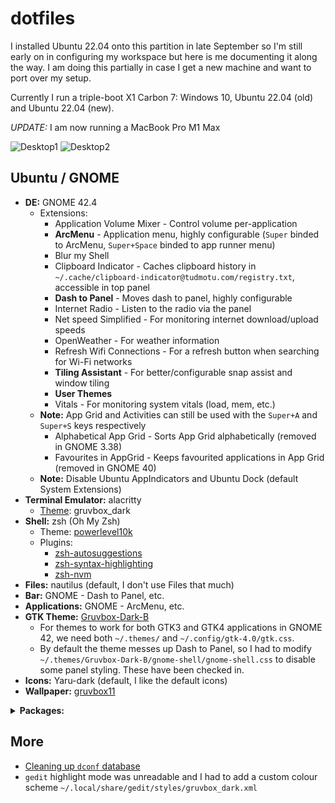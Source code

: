 # dotfiles

I installed Ubuntu 22.04 onto this partition in late September so I'm still early on in configuring my workspace but here is me documenting it along the way. I am doing this partially in case I get a new machine and want to port over my setup.

Currently I run a triple-boot X1 Carbon 7: Windows 10, Ubuntu 22.04 (old) and Ubuntu 22.04 (new).

*UPDATE:* I am now running a MacBook Pro M1 Max

![Desktop1](Desktop1.png)
![Desktop2](Desktop2.png)

## Ubuntu / GNOME

- **DE:** GNOME 42.4
  - Extensions:
    - Application Volume Mixer - Control volume per-application
    - **ArcMenu** - Application menu, highly configurable (`Super` binded to ArcMenu, `Super+Space` binded to app runner menu)
    - Blur my Shell
    - Clipboard Indicator - Caches clipboard history in `~/.cache/clipboard-indicator@tudmotu.com/registry.txt`, accessible in top panel
    - **Dash to Panel** - Moves dash to panel, highly configurable
    - Internet Radio - Listen to the radio via the panel
    - Net speed Simplified - For monitoring internet download/upload speeds
    - OpenWeather - For weather information
    - Refresh Wifi Connections - For a refresh button when searching for Wi-Fi networks
    - **Tiling Assistant** - For better/configurable snap assist and window tiling
    - **User Themes**
    - Vitals - For monitoring system vitals (load, mem, etc.)
  - **Note:** App Grid and Activities can still be used with the `Super+A` and `Super+S` keys respectively
    - Alphabetical App Grid - Sorts App Grid alphabetically (removed in GNOME 3.38)
    - Favourites in AppGrid - Keeps favourited applications in App Grid (removed in GNOME 40)
  - **Note:** Disable Ubuntu AppIndicators and Ubuntu Dock (default System Extensions)
- **Terminal Emulator:** alacritty
  - [Theme](https://github.com/eendroroy/alacritty-theme): gruvbox_dark
- **Shell:** zsh (Oh My Zsh)
  - Theme: [powerlevel10k](https://github.com/romkatv/powerlevel10k)
  - Plugins:
    - [zsh-autosuggestions](https://github.com/zsh-users/zsh-autosuggestions)
    - [zsh-syntax-highlighting](https://github.com/zsh-users/zsh-syntax-highlighting)
    - [zsh-nvm](https://github.com/lukechilds/zsh-nvm)
- **Files:** nautilus (default, I don't use Files that much)
- **Bar:** GNOME - Dash to Panel, etc.
- **Applications:** GNOME - ArcMenu, etc.
- **GTK Theme:** [Gruvbox-Dark-B](https://github.com/Fausto-Korpsvart/Gruvbox-GTK-Theme)
  - For themes to work for both GTK3 and GTK4 applications in GNOME 42, we need both `~/.themes/` and `~/.config/gtk-4.0/gtk.css`.
  - By default the theme messes up Dash to Panel, so I had to modify `~/.themes/Gruvbox-Dark-B/gnome-shell/gnome-shell.css` to disable some panel styling. These have been checked in.
- **Icons:** Yaru-dark (default, I like the default icons)
- **Wallpaper:** [gruvbox11](https://github.com/Fausto-Korpsvart/Gruvbox-GTK-Theme/blob/master/wallpapers/gruvbox11.png)

<details>
  <summary><b>Packages:</b></summary>
  <ul>
    <li>apt (<code>apt-mark showmanual</code>)</li>
    <ul>
      <li>
        cmake pkg-config libfreetype6-dev libfontconfig1-dev libxcb-xfixes0-dev
        libxkbcommon-dev python3 <b>(alacritty dependencies)</b>
      </li>
      <li>
        build-essential git cmake cmake-data pkg-config python3-sphinx
        python3-packaging libuv1-dev libcairo2-dev libxcb1-dev libxcb-util0-dev
        libxcb-randr0-dev libxcb-composite0-dev python3-xcbgen xcb-proto
        libxcb-image0-dev libxcb-ewmh-dev libxcb-icccm4-dev
        <b>(polybar dependencies)</b>
      </li>
      <li>
        libxcb-xkb-dev libxcb-xrm-dev libxcb-cursor-dev libasound2-dev
        libpulse-dev i3-wm libjsoncpp-dev libmpdclient-dev libcurl4-openssl-dev
        libnl-genl-3-dev <b>(polybar optional dependencies)</b>
      </li>
      <li>
        gir1.2-gst-plugins-bad-1.0 gir1.2-gst-plugins-base-1.0
        gstreamer1.0-plugins-ugly gstreamer1.0-plugins-bad
        <b>(Internet Radio dependencies)</b>
      </li>
      <li>gir1.2-gtop-2.0 lm-sensors <b>(Vitals dependencies)</b></li>
      <li>tigervnc-viewer tigervnc-common <b>(TigerVNC)</b></li>
      <li>build-essential</li>
      <li>code (VSCode, .deb from web)</li>
      <li>curl</li>
      <li>dconf-editor (GUI editor for dconf and gsettings)</li>
      <li>discord (Discord, .deb from web)</li>
      <li>git</li>
      <li>gnome-shell-extension-manager (for installing GNOME extensions)</li>
      <li>gnome-tweaks (for tweaking GNOME)</li>
      <li>google-chrome-stable (Google Chrome, .deb from web)</li>
      <li>gparted (GNOME partition editor)</li>
      <li>grep</li>
      <li>gzip</li>
      <li>htop</li>
      <li>micro (terminal-based text editor)</li>
      <li>neofetch (for system info)</li>
      <li>python3-pip</li>
      <li>slack-desktop (Slack, .deb from web)</li>
      <li>spotify-client (Spotify, from Spotify repository)</li>
      <li>stress (for imposing load on system)</li>
      <li>tmux (terminal multiplexer)</li>
      <li>tree (list directories in a tree format)</li>
      <li>tty-clock (a terminal clock)</li>
      <li>vim</li>
      <li>virtualbox</li>
      <li>vlc</li>
      <li>wps-office (WPS Office, .deb from web)</li>
      <li>zoom (Zoom, .deb from web)</li>
      <li>zsh</li>
    </ul>
    <li>pip (<code>pip list --user</code>)</li>
    <ul>
      <li>Pygments (for colorize omz plugin)</li>
    </ul>
    <li>source/git</li>
    <ul>
      <li>alacritty</li>
      <li>polybar</li>
      <li>powerlevel10k</li>
    </ul>
    <li>web</li>
    <ul>
      <li>rustup</li>
    </ul>
  </ul>
</details>

## More

* [Cleaning up `dconf` database](https://askubuntu.com/questions/45535/how-do-i-clean-up-my-dconf-database)
* `gedit` highlight mode was unreadable and I had to add a custom colour scheme `~/.local/share/gedit/styles/gruvbox_dark.xml`
